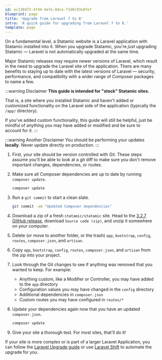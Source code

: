 ```yaml
---
id: ec130472-4f44-4e7e-8dce-71d0c93e8fef
blueprint: page
title: 'Upgrade from Laravel 7 to 8'
intro: 'A quick guide for upgrading from Laravel 7 to 8.'
template: page
---
```

On a fundamental level, a Statamic website is a Laravel application with Statamic installed into it. When you upgrade Statamic, you're _just_ upgrading Statamic — Laravel is not automatically upgraded at the same time.

Major Statamic releases may require newer versions of Laravel, which result in the need to upgrade the Laravel site of the application. There are many benefits to staying up to date with the latest versions of Laravel — security, performance, and compatibility with a wider range of Composer packages to name a few.

:::warning Disclaimer
**This guide is intended for "stock" Statamic sites.**

That is, a site where you installed Statamic and haven't added or customized functionality on the Laravel side of the application (typically the `/app/` directory).

If you've added custom functionality, this guide will still be helpful, just be mindful of anything you may have added or modified and be sure to account for it.
:::

:::warning Another Disclaimer
You should be performing your updates **locally**. Never update directly on production.
:::

1. First, your site should be version controlled with Git. These steps assume you'll be able to look at a git diff to make sure you don't remove important changes, dependencies, or routes.

1. Make sure all Composer dependencies are up to date by running `composer update`.
   ```bash
   composer update
   ```

1. Run a `git commit` to start a clean slate.
   ```bash
   git commit -am "Updated Composer dependencies"
   ```

1. Download a zip of a fresh `statamic/statamic` site.
   Head to the [3.2.7 GitHub release](https://github.com/statamic/statamic/releases/tag/v3.2.7), download `Source code (zip)`, and unzip it somewhere on your computer.

1. Delete (or move to another folder, or the trash) `app`, `bootstrap`, `config`, `routes`, `composer.json`, and `artisan`.

1. Copy `app`, `bootstrap`, `config`, `routes`, `composer.json`, and `artisan` from the zip into your project.

1. Look through the Git changes to see if anything was removed that you wanted to keep. For example:

   - Anything custom, like a Modifier or Controller, you may have added to the `app` directory
   - Configuration values you may have changed in the `config` directory
   - Additional dependencies in `composer.json`
   - Custom routes you may have configured in `routes/*`

1. Update your dependencies again now that you have an updated `composer.json`.
   ```bash
   composer update
   ```

1. Give your site a thorough test. For most sites, that'll do it!

If your site is more complex or is part of a larger Laravel Application, you can follow the [Laravel Upgrade guide](https://laravel.com/docs/8.x/upgrade) or use [Laravel Shift](https://laravelshift.com) to automate the upgrade for you.